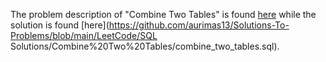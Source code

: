 The problem description of "Combine Two Tables" is found [here](https://leetcode.com/problems/combine-two-tables/) while the solution is found [here](https://github.com/aurimas13/Solutions-To-Problems/blob/main/LeetCode/SQL Solutions/Combine%20Two%20Tables/combine_two_tables.sql).